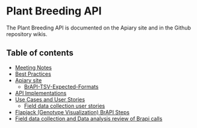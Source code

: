 Plant Breeding API
==================

The Plant Breeding API is documented on the Apiary site and in the Github repository wikis. 

## Table of contents
* [Meeting Notes](https://github.com/plantbreeding/documentation/wiki/Meeting-notes)
* [Best Practices](https://github.com/plantbreeding/documentation/wiki/Best-Practices-and-Conventions)
* [Apiary site](http://docs.brapi.apiary.io)
  * [BrAPI-TSV-Expected-Formats](https://github.com/plantbreeding/Documentation/wiki/BrAPI-TSV-Expected-Formats)
* [API Implementations](https://github.com/plantbreeding/field-data-collection/wiki/API-Implementations)
* [Use Cases and User Stories](https://github.com/plantbreeding/documentation/wiki/Use-Cases-and-User-Stories)
  * [Field data collection user stories](https://github.com/plantbreeding/Documentation/wiki/Field-Data-Collection-Use-Cases)
* [Flapjack (Genotype Visualization) BrAPI Steps](https://github.com/plantbreeding/documentation/wiki/Flapjack-(Genotype-Visualization)-BrAPI-Steps)
* [Field data collection and Data analysis review of Brapi calls](https://github.com/plantbreeding/Documentation/wiki/Field-data-collection-and-Data-analysis-review-of-Brapi-calls)
